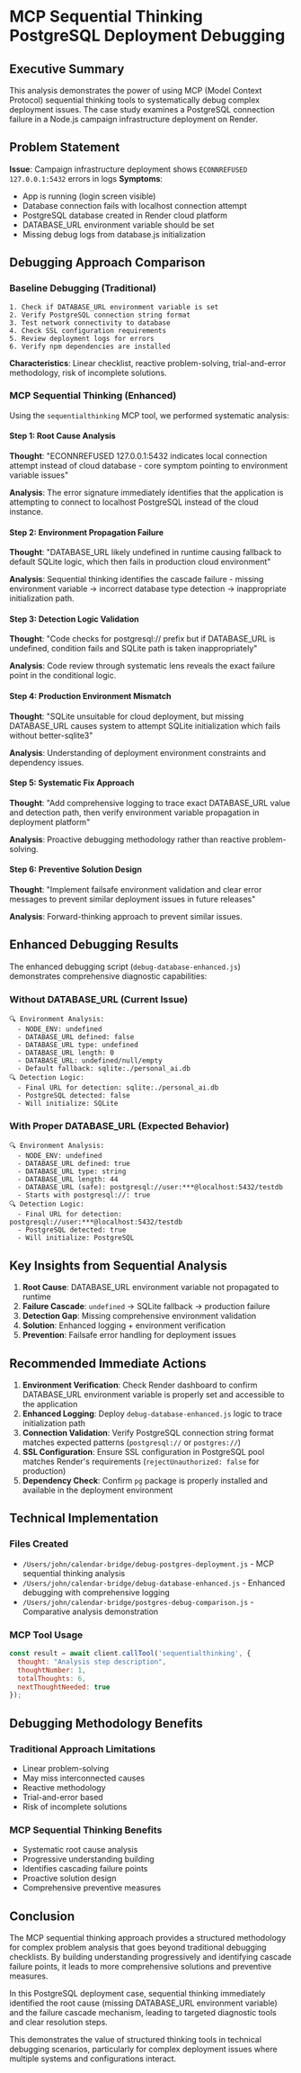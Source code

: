 # MCP Sequential Thinking PostgreSQL Deployment Debugging

## Executive Summary

This analysis demonstrates the power of using MCP (Model Context Protocol) sequential thinking tools to systematically debug complex deployment issues. The case study examines a PostgreSQL connection failure in a Node.js campaign infrastructure deployment on Render.

## Problem Statement

**Issue**: Campaign infrastructure deployment shows `ECONNREFUSED 127.0.0.1:5432` errors in logs
**Symptoms**: 
- App is running (login screen visible)
- Database connection fails with localhost connection attempt
- PostgreSQL database created in Render cloud platform
- DATABASE_URL environment variable should be set
- Missing debug logs from database.js initialization

## Debugging Approach Comparison

### Baseline Debugging (Traditional)
```
1. Check if DATABASE_URL environment variable is set
2. Verify PostgreSQL connection string format  
3. Test network connectivity to database
4. Check SSL configuration requirements
5. Review deployment logs for errors
6. Verify npm dependencies are installed
```

**Characteristics**: Linear checklist, reactive problem-solving, trial-and-error methodology, risk of incomplete solutions.

### MCP Sequential Thinking (Enhanced)

Using the `sequentialthinking` MCP tool, we performed systematic analysis:

#### Step 1: Root Cause Analysis
**Thought**: "ECONNREFUSED 127.0.0.1:5432 indicates local connection attempt instead of cloud database - core symptom pointing to environment variable issues"

**Analysis**: The error signature immediately identifies that the application is attempting to connect to localhost PostgreSQL instead of the cloud instance.

#### Step 2: Environment Propagation Failure  
**Thought**: "DATABASE_URL likely undefined in runtime causing fallback to default SQLite logic, which then fails in production cloud environment"

**Analysis**: Sequential thinking identifies the cascade failure - missing environment variable → incorrect database type detection → inappropriate initialization path.

#### Step 3: Detection Logic Validation
**Thought**: "Code checks for postgresql:// prefix but if DATABASE_URL is undefined, condition fails and SQLite path is taken inappropriately"

**Analysis**: Code review through systematic lens reveals the exact failure point in the conditional logic.

#### Step 4: Production Environment Mismatch
**Thought**: "SQLite unsuitable for cloud deployment, but missing DATABASE_URL causes system to attempt SQLite initialization which fails without better-sqlite3"

**Analysis**: Understanding of deployment environment constraints and dependency issues.

#### Step 5: Systematic Fix Approach
**Thought**: "Add comprehensive logging to trace exact DATABASE_URL value and detection path, then verify environment variable propagation in deployment platform"

**Analysis**: Proactive debugging methodology rather than reactive problem-solving.

#### Step 6: Preventive Solution Design
**Thought**: "Implement failsafe environment validation and clear error messages to prevent similar deployment issues in future releases"

**Analysis**: Forward-thinking approach to prevent similar issues.

## Enhanced Debugging Results

The enhanced debugging script (`debug-database-enhanced.js`) demonstrates comprehensive diagnostic capabilities:

### Without DATABASE_URL (Current Issue)
```
🔍 Environment Analysis:
  - NODE_ENV: undefined
  - DATABASE_URL defined: false
  - DATABASE_URL type: undefined
  - DATABASE_URL length: 0
  - DATABASE_URL: undefined/null/empty
  - Default fallback: sqlite:./personal_ai.db
🔍 Detection Logic:
  - Final URL for detection: sqlite:./personal_ai.db
  - PostgreSQL detected: false
  - Will initialize: SQLite
```

### With Proper DATABASE_URL (Expected Behavior)
```
🔍 Environment Analysis:
  - NODE_ENV: undefined
  - DATABASE_URL defined: true
  - DATABASE_URL type: string
  - DATABASE_URL length: 44
  - DATABASE_URL (safe): postgresql://user:***@localhost:5432/testdb
  - Starts with postgresql://: true
🔍 Detection Logic:
  - Final URL for detection: postgresql://user:***@localhost:5432/testdb
  - PostgreSQL detected: true
  - Will initialize: PostgreSQL
```

## Key Insights from Sequential Analysis

1. **Root Cause**: DATABASE_URL environment variable not propagated to runtime
2. **Failure Cascade**: `undefined` → SQLite fallback → production failure  
3. **Detection Gap**: Missing comprehensive environment validation
4. **Solution**: Enhanced logging + environment verification
5. **Prevention**: Failsafe error handling for deployment issues

## Recommended Immediate Actions

1. **Environment Verification**: Check Render dashboard to confirm DATABASE_URL environment variable is properly set and accessible to the application
2. **Enhanced Logging**: Deploy `debug-database-enhanced.js` logic to trace initialization path
3. **Connection Validation**: Verify PostgreSQL connection string format matches expected patterns (`postgresql://` or `postgres://`)
4. **SSL Configuration**: Ensure SSL configuration in PostgreSQL pool matches Render's requirements (`rejectUnauthorized: false` for production)
5. **Dependency Check**: Confirm `pg` package is properly installed and available in the deployment environment

## Technical Implementation

### Files Created
- `/Users/john/calendar-bridge/debug-postgres-deployment.js` - MCP sequential thinking analysis
- `/Users/john/calendar-bridge/debug-database-enhanced.js` - Enhanced debugging with comprehensive logging
- `/Users/john/calendar-bridge/postgres-debug-comparison.js` - Comparative analysis demonstration

### MCP Tool Usage
```javascript
const result = await client.callTool('sequentialthinking', {
  thought: "Analysis step description",
  thoughtNumber: 1,
  totalThoughts: 6,
  nextThoughtNeeded: true
});
```

## Debugging Methodology Benefits

### Traditional Approach Limitations
- Linear problem-solving
- May miss interconnected causes
- Reactive methodology
- Trial-and-error based
- Risk of incomplete solutions

### MCP Sequential Thinking Benefits
- Systematic root cause analysis
- Progressive understanding building
- Identifies cascading failure points
- Proactive solution design
- Comprehensive preventive measures

## Conclusion

The MCP sequential thinking approach provides a structured methodology for complex problem analysis that goes beyond traditional debugging checklists. By building understanding progressively and identifying cascade failure points, it leads to more comprehensive solutions and preventive measures.

In this PostgreSQL deployment case, sequential thinking immediately identified the root cause (missing DATABASE_URL environment variable) and the failure cascade mechanism, leading to targeted diagnostic tools and clear resolution steps.

This demonstrates the value of structured thinking tools in technical debugging scenarios, particularly for complex deployment issues where multiple systems and configurations interact.